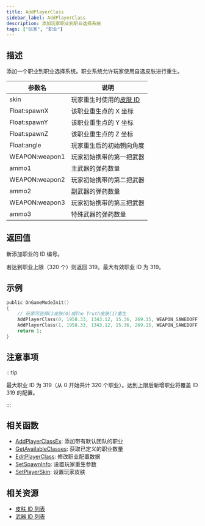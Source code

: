 ```yaml
---
title: AddPlayerClass
sidebar_label: AddPlayerClass
description: 添加玩家职业到职业选择系统
tags: ["玩家", "职业"]
---
```


## 描述

添加一个职业到职业选择系统。职业系统允许玩家使用自选皮肤进行重生。

| 参数名         | 说明                                          |
| -------------- | --------------------------------------------- |
| skin           | 玩家重生时使用的[皮肤 ID](../resources/skins) |
| Float:spawnX   | 该职业重生点的 X 坐标                         |
| Float:spawnY   | 该职业重生点的 Y 坐标                         |
| Float:spawnZ   | 该职业重生点的 Z 坐标                         |
| Float:angle    | 玩家重生后的初始朝向角度                      |
| WEAPON:weapon1 | 玩家初始携带的第一把武器                      |
| ammo1          | 主武器的弹药数量                              |
| WEAPON:weapon2 | 玩家初始携带的第二把武器                      |
| ammo2          | 副武器的弹药数量                              |
| WEAPON:weapon3 | 玩家初始携带的第三把武器                      |
| ammo3          | 特殊武器的弹药数量                            |

## 返回值

新添加职业的 ID 编号。

若达到职业上限（320 个）则返回 319。最大有效职业 ID 为 319。

## 示例

```c
public OnGameModeInit()
{
    // 玩家可选择CJ皮肤(0)或The Truth皮肤(1)重生
    AddPlayerClass(0, 1958.33, 1343.12, 15.36, 269.15, WEAPON_SAWEDOFF, 36, WEAPON_UZI, 150, WEAPON_BRASSKNUCKLE, 1); // CJ
    AddPlayerClass(1, 1958.33, 1343.12, 15.36, 269.15, WEAPON_SAWEDOFF, 36, WEAPON_UZI, 150, WEAPON_BRASSKNUCKLE, 1); // The Truth
    return 1;
}
```

## 注意事项

:::tip

最大职业 ID 为 319（从 0 开始共计 320 个职业）。达到上限后新增职业将覆盖 ID 319 的配置。

:::

## 相关函数

- [AddPlayerClassEx](AddPlayerClassEx): 添加带有默认团队的职业
- [GetAvailableClasses](GetAvailableClasses): 获取已定义的职业数量
- [EditPlayerClass](EditPlayerClass): 修改职业配置数据
- [SetSpawnInfo](SetSpawnInfo): 设置玩家重生参数
- [SetPlayerSkin](SetPlayerSkin): 设置玩家皮肤

## 相关资源

- [皮肤 ID 列表](../resources/skins)
- [武器 ID 列表](../resources/weaponids)
